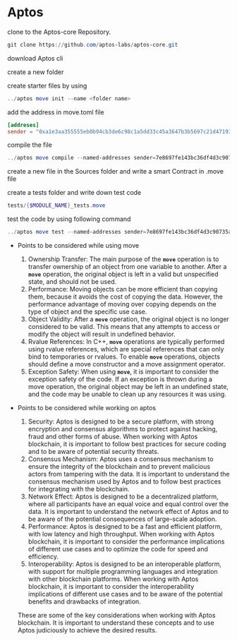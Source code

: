 # Aptos

clone to the Aptos-core Repository.

```powershell
git clone https://github.com/aptos-labs/aptos-core.git
```

download Aptos cli

create a new folder

create starter files by using

```powershell
../aptos move init --name <folder name>
```

add the address in move.toml file

```toml
[addreses]
sender = "0xa1e3aa355555eb0b94cb3de6c98c1a5dd33c45a3647b3b5697c21d4719339b2e"
```

compile the file

```powershell
../aptos move compile --named-addresses sender=7e8697fe143bc36df4d3c90735af289939555319f06672b66402f37cc802c24d
```

create a new file in the Sources folder and write a smart Contract in .move file

create a tests folder and write down test code

```powershell
tests/{$MODULE_NAME}_tests.move
```

test the code by using following command

```powershell
../aptos move test --named-addresses sender=7e8697fe143bc36df4d3c90735af289939555319f06672b66402f37cc802c24d
```

- Points to be considered while using move
    1. Ownership Transfer: The main purpose of the **`move`** operation is to transfer ownership of an object from one variable to another. After a **`move`** operation, the original object is left in a valid but unspecified state, and should not be used.
    2. Performance: Moving objects can be more efficient than copying them, because it avoids the cost of copying the data. However, the performance advantage of moving over copying depends on the type of object and the specific use case.
    3. Object Validity: After a **`move`** operation, the original object is no longer considered to be valid. This means that any attempts to access or modify the object will result in undefined behavior.
    4. Rvalue References: In C++, **`move`** operations are typically performed using rvalue references, which are special references that can only bind to temporaries or rvalues. To enable **`move`** operations, objects should define a move constructor and a move assignment operator.
    5. Exception Safety: When using **`move`**, it is important to consider the exception safety of the code. If an exception is thrown during a move operation, the original object may be left in an undefined state, and the code may be unable to clean up any resources it was using.
- Points to be considered while working on aptos
    1. Security: Aptos is designed to be a secure platform, with strong encryption and consensus algorithms to protect against hacking, fraud and other forms of abuse. When working with Aptos blockchain, it is important to follow best practices for secure coding and to be aware of potential security threats.
    2. Consensus Mechanism: Aptos uses a consensus mechanism to ensure the integrity of the blockchain and to prevent malicious actors from tampering with the data. It is important to understand the consensus mechanism used by Aptos and to follow best practices for integrating with the blockchain.
    3. Network Effect: Aptos is designed to be a decentralized platform, where all participants have an equal voice and equal control over the data. It is important to understand the network effect of Aptos and to be aware of the potential consequences of large-scale adoption.
    4. Performance: Aptos is designed to be a fast and efficient platform, with low latency and high throughput. When working with Aptos blockchain, it is important to consider the performance implications of different use cases and to optimize the code for speed and efficiency.
    5. Interoperability: Aptos is designed to be an interoperable platform, with support for multiple programming languages and integration with other blockchain platforms. When working with Aptos blockchain, it is important to consider the interoperability implications of different use cases and to be aware of the potential benefits and drawbacks of integration.
    
    These are some of the key considerations when working with Aptos blockchain. It is important to understand these concepts and to use Aptos judiciously to achieve the desired results.
